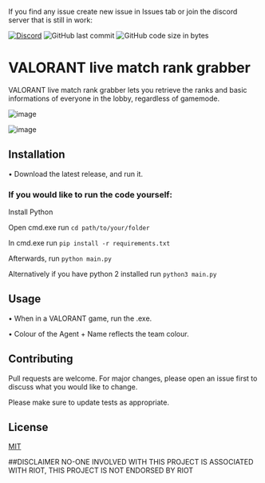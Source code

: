If you find any issue create new issue in Issues tab or join the discord server that is still in work:

[![Discord](https://img.shields.io/discord/872101595037446144?color=%236a7ec5&label=discord&logo=discord&style=plastic)](https://discord.gg/HeTKed64Ka) 
![GitHub last commit](https://img.shields.io/github/last-commit/isaacKenyon/valorant-live-match-rank-grabber?logo=github&style=plastic)
![GitHub code size in bytes](https://img.shields.io/github/languages/code-size/isaacKenyon/valorant-live-match-rank-grabber?color=bright%20green&logo=github&style=plastic)
# VALORANT live match rank grabber

VALORANT live match rank grabber lets you retrieve the ranks and basic informations of everyone in the lobby, regardless of gamemode.



![image](https://user-images.githubusercontent.com/74879467/128015037-1d88412e-58c3-46ba-a23f-6b42836abcf0.png)

![image](https://user-images.githubusercontent.com/74879467/128015134-777f380f-b5e1-446b-b113-52b5f0c816e4.png)



## Installation
 • Download the latest release, and run it.

### **If you would like to run the code yourself:**

Install Python

Open cmd.exe run `cd path/to/your/folder` 

In cmd.exe run `pip install -r requirements.txt`

Afterwards, run `python main.py`

Alternatively if you have python 2 installed run `python3 main.py`


## Usage
 • When in a VALORANT game, run the .exe.
 
 • Colour of the Agent + Name reflects the team colour.


## Contributing
Pull requests are welcome. For major changes, please open an issue first to discuss what you would like to change.

Please make sure to update tests as appropriate.

## License
[MIT](https://choosealicense.com/licenses/mit/)

##DISCLAIMER
NO-ONE INVOLVED WITH THIS PROJECT IS ASSOCIATED WITH RIOT, THIS PROJECT IS NOT ENDORSED BY RIOT
